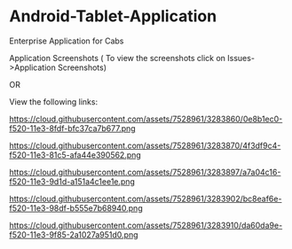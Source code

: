 Android-Tablet-Application
==========================

Enterprise Application for Cabs
 
 Application Screenshots ( To view the screenshots click on Issues->Application Screenshots)
 
 OR
 
 View the following links:
 
 https://cloud.githubusercontent.com/assets/7528961/3283860/0e8b1ec0-f520-11e3-8fdf-bfc37ca7b677.png

https://cloud.githubusercontent.com/assets/7528961/3283870/4f3df9c4-f520-11e3-81c5-afa44e390562.png

https://cloud.githubusercontent.com/assets/7528961/3283897/a7a04c16-f520-11e3-9d1d-a151a4c1ee1e.png

https://cloud.githubusercontent.com/assets/7528961/3283902/bc8eaf6e-f520-11e3-98df-b555e7b68940.png

https://cloud.githubusercontent.com/assets/7528961/3283910/da60da9e-f520-11e3-9f85-2a1027a951d0.png

